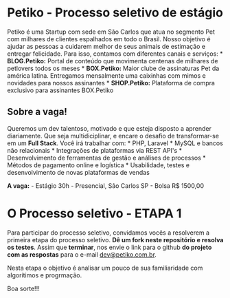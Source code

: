 # Petiko - Processo seletivo de estágio

Petiko é uma Startup com sede em São Carlos que atua no segmento Pet com milhares de clientes espalhados em todo o Brasil. Nosso objetivo é ajudar as pessoas a cuidarem melhor de seus animais de estimação e entregar felicidade. Para isso, contamos com diferentes canais e serviços:
	* **BLOG.Petiko:** Portal de conteúdo que movimenta centenas de milhares de petlovers todos os meses
	* **BOX.Petiko:** Maior clube de assinaturas Pet da américa latina. Entregamos mensalmente uma caixinhas com mimos e novidades para nossos assinantes
	* **SHOP.Petiko:** Plataforma de compra exclusivo para assinantes BOX.Petiko

## Sobre a vaga!

Queremos um dev talentoso, motivado e que esteja disposto a aprender diariamente. Que seja multidiciplinar, e encare o desafio de transformar-se em um **Full Stack**.
Você irá trabalhar com:
	* PHP, Laravel
	* MySQL e bancos não relacionais
	* Integrações de plataformas via REST API's
	* Desenvolvimento de ferramentas de gestão e análises de processos
	* Métodos de pagamento online e logística
	* Usabilidade, testes e desenvolvimento de novas plataformas de vendas

**A vaga:**
	- Estágio 30h
	- Presencial, Sâo Carlos SP
	- Bolsa R$ 1500,00

# O Processo seletivo - ETAPA 1
Para participar do processo seletivo, convidamos vocês a resolverem a primeira etapa do processo seletivo.
**Dê um fork neste repositório e resolva os testes**. Assim que **terminar**, nos envie o link para o github **do projeto com as respostas** para o e-mail dev@petiko.com.br.

Nesta etapa o objetivo é analisar um pouco de sua familiaridade com algorítimos e progrmação.

Boa sorte!!!
